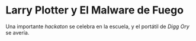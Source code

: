 # Larry Plotter y El Malware de Fuego

Una importante *hackaton* se celebra en la escuela, 
y el portátil de *Digg Ory* se avería.

